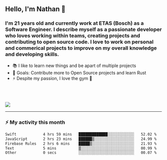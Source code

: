## Hello, I'm Nathan 👋

### I'm 21 years old and currently work at ETAS (Bosch) as a Software Engineer. I describe myself as a passionate developer who loves working within teams, creating projects and contributing to open source code. I love to work on personal and commerical projects to improve on my overall knowledge and developing skills.

- 📚 I like to learn new things and be apart of multiple projects
- 🥅 Goals: Contribute more to Open Source projects and learn Rust
- ⚡ Despite my passion, I love the gym 💪

<br />
<br />

![](https://api.visitorbadge.io/api/VisitorHit?user=nathan1258&repo=github-visitors-badge&countColor=%237B1E7A)

---

### ⚡️ My activity this month
  
<!--START_SECTION:waka-->

```txt
Swift            4 hrs 59 mins   █████████████░░░░░░░░░░░░   52.02 %
JavaScript       2 hrs 23 mins   ██████▒░░░░░░░░░░░░░░░░░░   24.99 %
Firebase Rules   2 hrs 6 mins    █████▒░░░░░░░░░░░░░░░░░░░   21.93 %
Text             5 mins          ▒░░░░░░░░░░░░░░░░░░░░░░░░   00.99 %
Other            0 secs          ░░░░░░░░░░░░░░░░░░░░░░░░░   00.07 %
```

<!--END_SECTION:waka-->

[website]: https://ellisn.com

